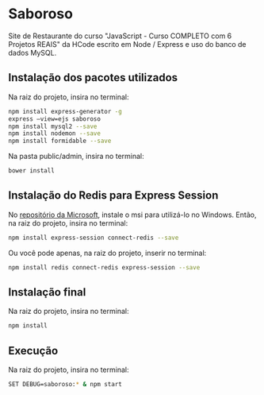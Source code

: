 # Saboroso

Site de Restaurante do curso "JavaScript - Curso COMPLETO com 6 Projetos REAIS" da HCode escrito em Node / Express e uso do banco de dados MySQL.

## Instalação dos pacotes utilizados

Na raiz do projeto, insira no terminal:
```bash
npm install express-generator -g
express –view=ejs saboroso
npm install mysql2 --save
npm install nodemon --save
npm install formidable --save
```

Na pasta public/admin, insira no terminal: 
```bash
bower install
```

## Instalação do Redis para Express Session 

No [repositório da Microsoft](https://github.com/microsoftarchive/redis/releases), instale o msi para utilizá-lo no Windows. Então, na raiz do projeto, insira no terminal:
```bash
npm install express-session connect-redis --save 
```

Ou você pode apenas, na raiz do projeto, inserir no terminal:
```bash
npm install redis connect-redis express-session --save
```

## Instalação final

Na raiz do projeto, insira no terminal:
```bash
npm install 
```

## Execução

Na raiz do projeto,  insira no terminal:
```bash
SET DEBUG=saboroso:* & npm start
```